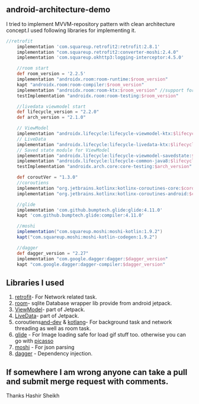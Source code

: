 ## android-architecture-demo

I tried to implement MVVM-repository pattern with clean architecture concept.I used following libraries for implementing it.

```gradle
//retrofit
    implementation 'com.squareup.retrofit2:retrofit:2.8.1'
    implementation "com.squareup.retrofit2:converter-moshi:2.4.0"
    implementation 'com.squareup.okhttp3:logging-interceptor:4.5.0'

    //room start
    def room_version = '2.2.5'
    implementation "androidx.room:room-runtime:$room_version"
    kapt "androidx.room:room-compiler:$room_version"
    implementation "androidx.room:room-ktx:$room_version" //support for kotlin coroutines
    testImplementation "androidx.room:room-testing:$room_version"

    //livedata viewmodel start
    def lifecycle_version = "2.2.0"
    def arch_version = "2.1.0"

    // ViewModel
    implementation "androidx.lifecycle:lifecycle-viewmodel-ktx:$lifecycle_version"
    // LiveData
    implementation "androidx.lifecycle:lifecycle-livedata-ktx:$lifecycle_version"
    // Saved state module for ViewModel
    implementation "androidx.lifecycle:lifecycle-viewmodel-savedstate:$lifecycle_version"
    implementation "androidx.lifecycle:lifecycle-common-java8:$lifecycle_version"
    testImplementation "androidx.arch.core:core-testing:$arch_version"

    def coroutVer = "1.3.0"
    //coroutiens
    implementation "org.jetbrains.kotlinx:kotlinx-coroutines-core:$coroutVer"
    implementation "org.jetbrains.kotlinx:kotlinx-coroutines-android:$coroutVer"

    //glide
    implementation 'com.github.bumptech.glide:glide:4.11.0'
    kapt 'com.github.bumptech.glide:compiler:4.11.0'

    //moshi
    implementation("com.squareup.moshi:moshi-kotlin:1.9.2")
    kapt("com.squareup.moshi:moshi-kotlin-codegen:1.9.2")

    //dagger
    def dagger_version = "2.27"
    implementation "com.google.dagger:dagger:$dagger_version"
    kapt "com.google.dagger:dagger-compiler:$dagger_version"
```

## Libraries I used 
   1. [retrofit](https://square.github.io/retrofit/)- For Network related task.
   2. [room](https://developer.android.com/reference/androidx/room/package-summary)- sqlite Database wrapper lib provide from android jetpack.
   3. [ViewModel](https://developer.android.com/topic/libraries/architecture/viewmodel)- part of Jetpack.
   4. [LiveData](https://developer.android.com/topic/libraries/architecture/livedata)- part of Jetpack.
   5. coroutiens[and-dev](https://developer.android.com/kotlin/coroutines) & [kotlang](https://kotlinlang.org/docs/reference/coroutines-overview.html)- For background task and network threading as well as room task.
   6. [glide](https://github.com/bumptech/glide) - For Image loading safe for load gif stuff too. otherwise you can go with [picasso](https://square.github.io/picasso/)
   7. [moshi](https://github.com/square/moshi/) - For json parsing
   8. [dagger](https://developer.android.com/training/dependency-injection/dagger-android) - Dependency injection.


## If somewhere I am wrong anyone can take a pull and submit merge request with comments.


Thanks
Hashir Sheikh
